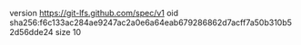 version https://git-lfs.github.com/spec/v1
oid sha256:f6c133ac284ae9247ac2a0e6a64eab679286862d7acff7a50b310b52d56dde24
size 10
